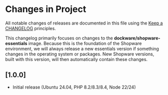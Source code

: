 # Changes in Project

All notable changes of releases are documented in this file
using the [Keep a CHANGELOG](https://keepachangelog.com/) principles.

This changelog primarily focuses on changes to the **dockware/shopware-essentials** image.
Because this is the foundation of the Shopware environment, we will always release a new essentials version if something
changes in the operating system or packages. New Shopware versions, built with this version, will then automatically
contain these changes.

## [1.0.0]

- Initial release (Ubuntu 24.04, PHP 8.2/8.3/8.4, Node 22/24)